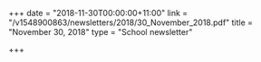 +++
date = "2018-11-30T00:00:00+11:00"
link = "/v1548900863/newsletters/2018/30_November_2018.pdf"
title = "November 30, 2018"
type = "School newsletter"

+++
